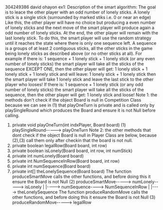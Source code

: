 304249386
david ohayon
ex1:
Description of the smart algorithm:
The goal is to leace the other player with an odd number of lonely sticks.
A lonely stick is a single stick (surrounded by marked stiks i.e. 0 or near an edge)
Like this, the other player will have no choice but producing a even number of lonely sticks
and the next move of the smart player will produce again a odd number of lonely sticks.
At the end, the other player will remain with the last lonely stick.
To do this, the smart player will use the random strategy until it reaches the state where
there is only one sequence left. A sequence is a groups of at least 2 contiguous sticks, all
the other sticks in the game being lonely sticks as described above (or no other sticks at all).
For example
if there is: 1 sequence + 1 lonely stick + 1 lonely stick (or any even number of lonely sticks)
the smart player will take all the sticks of the sequence EXCEPT ONE, then the other player
will get: 1 lonely stick + 1 lonely stick + 1 lonely stick
and will leave: 1 lonely stick + 1 lonely stick
then the smart player will take 1 lonely stick
and leave the last stick to the other player who looses!
If there is: 1 sequence + 1 lonely stick (or any odd number of lonely sticks)
the smart player will take all the sticks of the sequence, then the other player
will get: 1 lonely stick and loose!
Note 1: the methods don't check if the object Board is null in Competition Class
because we can see in (1) that playOneTurn is private and is called only by playSingleRound
which produces the Board and ensure it is not Null before calling.
1. private void playOneTurn(int indxPlayer, Board board)
(1) playSingleRound-----> playOneTurn
Note 2:
the other methods that dont check if the object Board is null in Player Class
are below, because (2),(3) call them only after checkin that the board is not null.
1. private boolean legalRow(Board board, int row)
2. private boolean isLonely(Board board, int row, int numStick)
3. private int numLonely(Board board)
4. private int NumSequenceInRow(Board board, int row)
5. private int numSequence(Board board)
6. private int[] theLonelySequence(Board board)
The function produceSmartMove calls the other functions, and before doing this it ensure the
Board is not Null
(2) produceSmartMove-----> numLonely-----> isLonely
|
|----> numSequence----> NumSequenceInRow
|
|----> theLonelySequence
The function produceRandomMove calls the other functions, and before doing this it ensure the
Board is not Null
(3) produceRandomMove-----> legalRow
